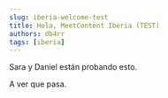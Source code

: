 ```yaml
---
slug: iberia-welcome-test
title: Hola, MeetContent Iberia (TEST)
authors: db4rr
tags: [iberia]
---
```


Sara y Daniel están probando esto.

A ver que pasa.
